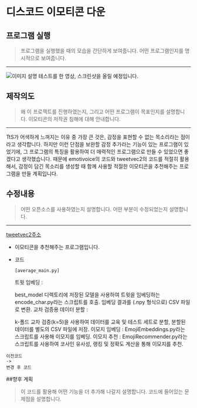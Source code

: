 # 디스코드 이모티콘 다운
## 프로그램 실행
>프로그램을 실행했을 때의 모습을 간단하게 보여줍니다.
>어떤 프로그램인지를 명시적으로 보여줍니다.
---
![이미지 설명](영상대체예정.jpg)
테스트를 한 영상, 스크린샷을 올릴 예정입니다.

## 제작의도
>왜 이 프로젝트를 진행하였는지, 그리고 어떤 프로그램이 목표인지를 설명합니다.
>이모티콘의 저작권 침해에 대해 안내합니다.
----
TtS가 어색하게 느껴지는 이유 중 가장 큰 것은, 감정을 표현할 수 없는 목소리라는 점이라고 생각합니다. 하지만 이런 단점을 보완할 감정 추가라는 기능이 있는 프로그램이 있었기에, 그 프로그램의 특징을 활용하여 더 매력적인 프로그램으로 만들 수 있었으면 좋겠다고 생각했습니다.
때문에 emotivoice의 코드와 tweetvec2의 코드를 적절히 활용해서, 감정이 담긴 목소리를 생성할 때 함께 사용할 적절한 이모티콘을 추천해주는 프로그램을 만들 계획입니다.

## 수정내용
>어떤 오픈소스를 사용하였는지 설명합니다.
>어떤 부분이 수정되었는지 설명합니다.
---
[tweetvec2주소](https://github.com/imradhakrishnan/EmojiRecommender, "이모티콘을 추천해주는 프로그램입니다. 다른 github 주소로 연결됩니다.")
* 이모티콘을 추천해주는 프로그램입니다.
* 코드
  
  `[average_main.py]`
  
  트윗 임베딩 :
  
   best_model 디렉토리에 저장된 모델을 사용하여 트윗을 임베딩하는 encode_char.py라는 스크립트를 호출.
   임베딩 결과를 (.npy 형식으로) CSV 파일로 변환.
  교차 검증용 데이터 분할 :
  
  k-폴드 교차 검증(k=5)을 사용하여 데이터를 교육 및 테스트 세트로 분할,
  분할된 데이터를 별도의 CSV 파일에 저장.
  이모지 임베딩 :
   EmojiEmbeddings.py라는 스크립트를 사용해 이모지를 임베딩.
  이모지 추천 :
   EmojiRecommender.py라는 스크립트를 사용하여 코사인 유사성, 랭킹 및 정확도 계산을 통해 이모지를 추천.
```
이전코드
->
변경 후 코드
```

##향후 계획
>이 코드를 활용해 어떤 기능을 더 추가해 나갈지 설명합니다.
>코드에 들어있는 문제점을 설명합니다.
